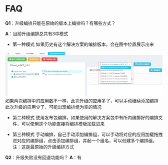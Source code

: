 # FAQ
**Q1**：升级编排只能在原始的版本上编排吗？有哪些方式？

**A**：目前升级编排总共有3中模式
* 第一种模式
如果历史有这个解决方案的编排版本，会在图中位置展示出来

![](/yi-jian-sheng-ji/faq-bian-pai-1.png)
如果两次编排中的应用数不一样，此次升级的应用多了，可以手动继续添加编排
此次升级的应用少了，可能出现编排组为空的情况

* 第二种模式
使用发布包编排，如果使用的解决方案包中有所内编排好的编排文件，可以使用这个功能直接将编排模板加载进来

* 第三种模式
手动编排，自己手动添加编排组，可以手动将对应的应用加载拖拽进对应的编排组，点击添加编排组，并起一个组名，可以创建多个编排组。注：这是最原始的升级编排方式

**Q2**：升级失败没有回退功能吗？
**A**：有



